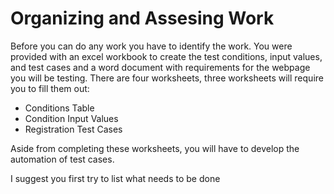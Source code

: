 # Organizing and Assesing Work
Before you can do any work you have to identify the work. You were provided with an excel workbook to create the test conditions, input values, and test cases and a word document with requirements for the webpage you will be testing. There are four worksheets, three worksheets will require you to fill them out: 

- Conditions Table
- Condition Input Values
- Registration Test Cases

Aside from completing these worksheets, you will have to develop the automation of test cases. 

I suggest you first try to list what needs to be done
